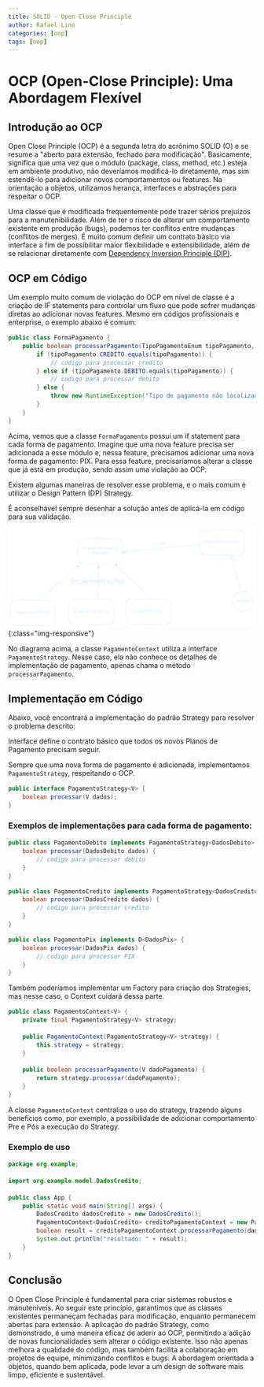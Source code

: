 ```yaml
---
title: SOLID - Open Close Principle
author: Rafael Lino
categories: [oop]
tags: [oop]
---
```


# OCP (Open-Close Principle): Uma Abordagem Flexível

## Introdução ao OCP

Open Close Principle (OCP) é a segunda letra do acrônimo SOLID (O) e se resume a "aberto para extensão, fechado para modificação". Basicamente, significa que uma vez que o módulo (package, class, method, etc.) esteja em ambiente produtivo, não deveríamos modificá-lo diretamente, mas sim estendê-lo para adicionar novos comportamentos ou features. Na orientação a objetos, utilizamos herança, interfaces e abstrações para respeitar o OCP.

Uma classe que é modificada frequentemente pode trazer sérios prejuízos para a manutenibilidade. Além de ter o risco de alterar um comportamento existente em produção (bugs), podemos ter conflitos entre mudanças (conflitos de merges). É muito comum definir um contrato básico via interface a fim de possibilitar maior flexibilidade e extensibilidade, além de se relacionar diretamente com [Dependency Inversion Principle (DIP)](/posts/solid-dip/).

## OCP em Código

Um exemplo muito comum de violação do OCP em nível de classe é a criação de IF statements para controlar um fluxo que pode sofrer mudanças diretas ao adicionar novas features. Mesmo em códigos profissionais e enterprise, o exemplo abaixo é comum:

```java
public class FormaPagamento {
    public boolean processarPagamento(TipoPagamentoEnum tipoPagamento, PagamentoDadosDto dados) {
        if (tipoPagamento.CREDITO.equals(tipoPagamento)) {
            // codigo para processar credito
        } else if (tipoPagamento.DEBITO.equals(tipoPagamento)) {
            // codigo para processar debito
        } else {
            throw new RuntimeException("Tipo de pagamento não localizado");
        }
    }
}
```

Acima, vemos que a classe `FormaPagamento` possui um if statement para cada forma de pagamento. Imagine que uma nova feature precisa ser adicionada a esse módulo e, nessa feature, precisamos adicionar uma nova forma de pagamento: PIX. Para essa feature, precisaríamos alterar a classe que já está em produção, sendo assim uma violação ao OCP.

Existem algumas maneiras de resolver esse problema, e o mais comum é utilizar o Design Pattern (DP) Strategy.

É aconselhável sempre desenhar a solução antes de aplicá-la em código para sua validação.

![strategy_diagrama](/assets/img/strategy_ocp.svg){:class="img-responsive"}

No diagrama acima, a classe `PagamentoContext` utiliza a interface `PagamentoStrategy`. Nesse caso, ela não conhece os detalhes de implementação de pagamento, apenas chama o método `processarPagamento`.

## Implementação em Código

Abaixo, você encontrará a implementação do padrão Strategy para resolver o problema descrito:

<p>Interface define o contrato básico que todos os novos Planos de Pagamento precisam seguir.</p>

Sempre que uma nova forma de pagamento é adicionada, implementamos `PagamentoStrategy`, respeitando o OCP.

```java
public interface PagamentoStrategy<V> {
    boolean processar(V dados);
}
```

### Exemplos de implementações para cada forma de pagamento:

```java
public class PagamentoDebito implements PagamentoStrategy<DadosDebito> {
    boolean processar(DadosDebito dados) {
        // codigo para processar debito
    }
}
```

```java
public class PagamentoCredito implements PagamentoStrategy<DadosCredito> {
    boolean processar(DadosCredito dados) {
        // codigo para processar credito
    }
}
```

```java
public class PagamentoPix implements D<DadosPix> {
    boolean processar(DadosPix dados) {
        // codigo para processar PIX
    }
}
```

Também poderíamos implementar um Factory para criação dos Strategies, mas nesse caso, o Context cuidará dessa parte.

```java
public class PagamentoContext<V> {
    private final PagamentoStrategy<V> strategy;

    public PagamentoContext(PagamentoStrategy<V> strategy) {
        this.strategy = strategy;
    }

    public boolean processarPagamento(V dadoPagamento) {
        return strategy.processar(dadoPagamento);
    }
}
```

A classe `PagamentoContext` centraliza o uso do strategy, trazendo alguns benefícios como, por exemplo, a possibilidade de adicionar comportamento Pre e Pós a execução do Strategy.

### Exemplo de uso

```java
package org.example;

import org.example.model.DadosCredito;

public class App {
    public static void main(String[] args) {
        DadosCredito dadosCredito = new DadosCredito();
        PagamentoContext<DadosCredito> creditoPagamentoContext = new PagamentoContext<>(new PagamentoCredito());
        boolean result = creditoPagamentoContext.processarPagamento(dadosCredito);
        System.out.println("resultado: " + result);
    }
}
```

## Conclusão

O Open Close Principle é fundamental para criar sistemas robustos e manuteníveis. Ao seguir este princípio, garantimos que as classes existentes permaneçam fechadas para modificação, enquanto permanecem abertas para extensão. A aplicação do padrão Strategy, como demonstrado, é uma maneira eficaz de aderir ao OCP, permitindo a adição de novas funcionalidades sem alterar o código existente. Isso não apenas melhora a qualidade do código, mas também facilita a colaboração em projetos de equipe, minimizando conflitos e bugs. A abordagem orientada a objetos, quando bem aplicada, pode levar a um design de software mais limpo, eficiente e sustentável.
